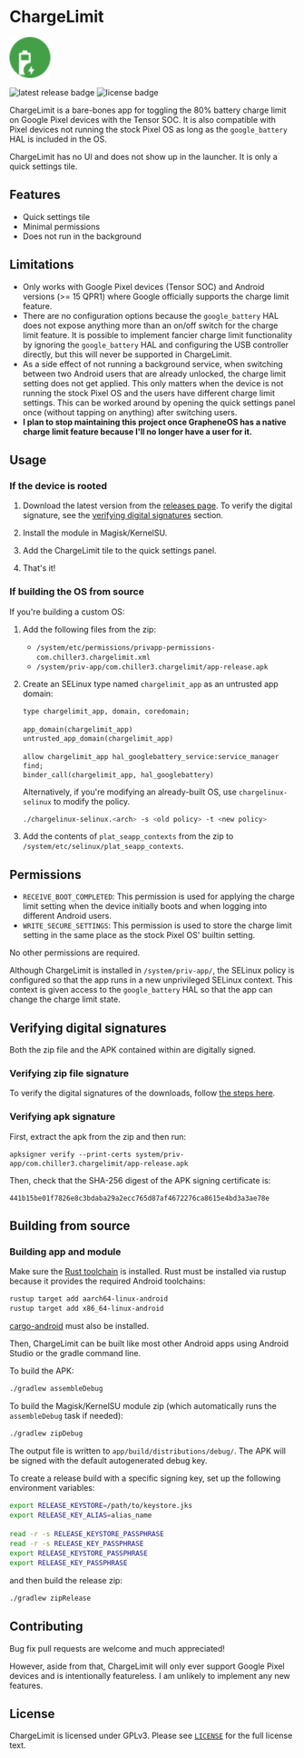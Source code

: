 # ChargeLimit

<img src="app/images/icon.svg" alt="app icon" width="72" />

![latest release badge](https://img.shields.io/github/v/release/chenxiaolong/ChargeLimit?sort=semver)
![license badge](https://img.shields.io/github/license/chenxiaolong/ChargeLimit)

ChargeLimit is a bare-bones app for toggling the 80% battery charge limit on Google Pixel devices with the Tensor SOC. It is also compatible with Pixel devices not running the stock Pixel OS as long as the `google_battery` HAL is included in the OS.

ChargeLimit has no UI and does not show up in the launcher. It is only a quick settings tile.

## Features

* Quick settings tile
* Minimal permissions
* Does not run in the background

## Limitations

* Only works with Google Pixel devices (Tensor SOC) and Android versions (>= 15 QPR1) where Google officially supports the charge limit feature.
* There are no configuration options because the `google_battery` HAL does not expose anything more than an on/off switch for the charge limit feature. It is possible to implement fancier charge limit functionality by ignoring the `google_battery` HAL and configuring the USB controller directly, but this will never be supported in ChargeLimit.
* As a side effect of not running a background service, when switching between two Android users that are already unlocked, the charge limit setting does not get applied. This only matters when the device is not running the stock Pixel OS and the users have different charge limit settings. This can be worked around by opening the quick settings panel once (without tapping on anything) after switching users.
* **I plan to stop maintaining this project once GrapheneOS has a native charge limit feature because I'll no longer have a user for it.**

## Usage

### If the device is rooted

1. Download the latest version from the [releases page](https://github.com/chenxiaolong/ChargeLimit/releases). To verify the digital signature, see the [verifying digital signatures](#verifying-digital-signatures) section.

2. Install the module in Magisk/KernelSU.

3. Add the ChargeLimit tile to the quick settings panel.

4. That's it!

### If building the OS from source

If you're building a custom OS:

1. Add the following files from the zip:

    * `/system/etc/permissions/privapp-permissions-com.chiller3.chargelimit.xml`
    * `/system/priv-app/com.chiller3.chargelimit/app-release.apk`

2. Create an SELinux type named `chargelimit_app` as an untrusted app domain:

    ```
    type chargelimit_app, domain, coredomain;

    app_domain(chargelimit_app)
    untrusted_app_domain(chargelimit_app)

    allow chargelimit_app hal_googlebattery_service:service_manager find;
    binder_call(chargelimit_app, hal_googlebattery)
    ```

    Alternatively, if you're modifying an already-built OS, use `chargelinux-selinux` to modify the policy.

    ```bash
    ./chargelinux-selinux.<arch> -s <old policy> -t <new policy>
    ```

3. Add the contents of `plat_seapp_contexts` from the zip to `/system/etc/selinux/plat_seapp_contexts`.

## Permissions

* `RECEIVE_BOOT_COMPLETED`: This permission is used for applying the charge limit setting when the device initially boots and when logging into different Android users.
* `WRITE_SECURE_SETTINGS`: This permission is used to store the charge limit setting in the same place as the stock Pixel OS' builtin setting.

No other permissions are required.

Although ChargeLimit is installed in `/system/priv-app/`, the SELinux policy is configured so that the app runs in a new unprivileged SELinux context. This context is given access to the `google_battery` HAL so that the app can change the charge limit state.

## Verifying digital signatures

Both the zip file and the APK contained within are digitally signed.

### Verifying zip file signature

To verify the digital signatures of the downloads, follow [the steps here](https://github.com/chenxiaolong/chenxiaolong/blob/master/VERIFY_SSH_SIGNATURES.md).

### Verifying apk signature

First, extract the apk from the zip and then run:

```
apksigner verify --print-certs system/priv-app/com.chiller3.chargelimit/app-release.apk
```

Then, check that the SHA-256 digest of the APK signing certificate is:

```
441b15be01f7826e8c3bdaba29a2ecc765d87af4672276ca8615e4bd3a3ae78e
```

## Building from source

### Building app and module

Make sure the [Rust toolchain](https://www.rust-lang.org/) is installed. Rust must be installed via rustup because it provides the required Android toolchains:

```bash
rustup target add aarch64-linux-android
rustup target add x86_64-linux-android
```

[cargo-android](https://github.com/chenxiaolong/cargo-android) must also be installed.

Then, ChargeLimit can be built like most other Android apps using Android Studio or the gradle command line.

To build the APK:

```bash
./gradlew assembleDebug
```

To build the Magisk/KernelSU module zip (which automatically runs the `assembleDebug` task if needed):

```bash
./gradlew zipDebug
```

The output file is written to `app/build/distributions/debug/`. The APK will be signed with the default autogenerated debug key.

To create a release build with a specific signing key, set up the following environment variables:

```bash
export RELEASE_KEYSTORE=/path/to/keystore.jks
export RELEASE_KEY_ALIAS=alias_name

read -r -s RELEASE_KEYSTORE_PASSPHRASE
read -r -s RELEASE_KEY_PASSPHRASE
export RELEASE_KEYSTORE_PASSPHRASE
export RELEASE_KEY_PASSPHRASE
```

and then build the release zip:

```bash
./gradlew zipRelease
```

## Contributing

Bug fix pull requests are welcome and much appreciated!

However, aside from that, ChargeLimit will only ever support Google Pixel devices and is intentionally featureless. I am unlikely to implement any new features.

## License

ChargeLimit is licensed under GPLv3. Please see [`LICENSE`](./LICENSE) for the full license text.
